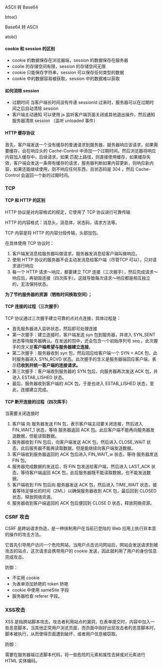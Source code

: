 ASCII 转 Base64

btoa()

Base64 转 ASCII

atob()

#### cookie 和 session 的区别

+ cookie 的数据保存在浏览器端，session 的数据保存在服务器
+ coolie 的存储空间有限，session 的存储空间无限
+ cookie 只能保存字符串，session 可以保存任何类型的数据
+ cookie 中的数据容易被获取，session 中的数据难以获取

#### 如何消除 session

+ 过期时间 当客户端长时间没有传递 sessionId 过来时，服务器可以在过期时间之后自动清除 session
+ 客户端主动通知 可以使用 js 监听客户端页面关闭或其他退出操作，然后通知服务器清除 session （监听 unloaded 事件）



#### HTTP 缓存协议

首先，客户端发送一个没有缓存的普通请求到服务器，服务器响应该请求，如果需要缓存，会在响应头的 Cache-Control 中添加一个过期时间。然后浏览器将响应内容加入缓存中，后续请求，如果 匹配上路径，则直接使用缓存，如果缓存失效，客户端会发送一条带有缓存的请求，服务器判断如果内容更新，则响应新内容，如果还能继续使用，则不响应任何东西，且状态码是 304 ，然后 Cache-Control 会返回一个新的过期时间。



### TCP

#### TCP  和 HTTP 的区别

HTTP 协议是对内容格式的规定，它使用了 TCP 协议进行可靠传输

HTTP 的内容格式：消息头，消息体，状态码，请求方法等。

TCP 内容是将 HTTP 的内容分段传输，头部加包。

在具体使用 TCP 协议时：

1. 客户端发消息给服务器叫做请求，服务器发消息给客户端叫做响应。
2. 使用 HTTP 协议的服务器不会主动发消息给客户端（尽管TCP 可以），只对请求进行响应
3. 每一个 HTTP 请求～响应，都要建立 TCP 连接（三次握手），然后完成请求～响应后，再销毁连接（四次挥手）。这就导致每次请求～响应都是相互独立的，无法保持状态。

**为了节约服务器的资源（牺牲时间换取空间）；**

#### TCP 连接的过程（三次握手）

TCP 协议通过三次握手建立可靠的点对点连接，具体过程是：

+ 首先服务器进入监听状态，然后即可处理连接
+ 第一次握手：建立连接时，客户端发送 syn 包到服务器，并进入 SYN_SENT 状态等待服务器确认。在发送的包中，还会包含一个初始序列号 seq 。此次握手的含义是**客户端希望与服务器建立连接**。
+ 第二次握手：服务器收到 syn 包，然后回应给客户端一个 SYN + ACK 包，此时服务器进入 SYN_RCVD 状态。此次握手的含义是服务器端回应客户端，表示**已收到并统一客户端的连接请求。**
+ 第三次握手：客户端收到服务器的 SYN 包后，向服务器再次发送 ACK 包，并进入 ESTAB_LISHED 状态。
+ 最后，服务器收到客户端的 ACK 包，于是也进入 ESTAB_LISHED 状态，至此，连接建立完成。

#### TCP 断开连接的过程（四次挥手）

当需要关闭连接时

1. 客户端 向 服务器发送 FIN 包，表示客户端主动要关闭连接，然后进入 FIN_WAIT_1 状态，等待 服务器返回 ACK 包。此后客户端不能再向服务器发送数据，但能读取数据。
2. 服务器收到 FIN 包后，向客户端发送 ACK 包，然后进入 CLOSE_WAIT 状态，此后服务器不能再读取数据，但是能继续向客户端发送数据。
3. 客户端收到服务器返回的 ACK 包后进入 FIN_WAIT_w 状态，等待 服务器发送 FIN 包。
4. 服务器完成数据的发送后，将 FIN 包发送给客户端，然后进入 LAST_ACK 状态，等待客户端返回 ACK 包，此后服务器既不能读取数据，也不能发送数据。
5. 客户端收到 FIN 包后向 服务器发送 ACK 包，然后进入 TIME_WAIT 状态，接着等待足够长的时间（2ML）以确保服务器收到 ACK 包，最后回到 CLOSED 状态，释放网络资源。
6. 服务器收到客户端返回的 ACK 包后便回到 CLOSE D 状态，释放网络资源。



### CSRF 攻击

CSRF 是跨站请求伪造，是一种挟制用户在当前已登陆的 Web 应用上执行非本意的操作的攻击方法。

它首先引导用户访问一个危险网站，当用户点击访问网站后，网站会发送请求到被攻击的站点，这次请求会携带用户的 cookie 发送，因此就利用了用户的身份信息完成攻击。

防御：

+ 不实用 cookie
+ 为表单添加娇艳的 token 娇艳
+ cookie 中使用 sameSite 字段
+ 服务器检查 referer 字段。

### XSS攻击

XSS 是指跨站脚本攻击。攻击者利用站点的漏洞，在表单提交时，内容中加入一些恶意脚本，当其他正常用户浏览页面，而页面中刚好出现攻击者的恶意脚本时，脚本被执行，从而使得页面遭到破坏，或者用户信息被窃取。

防御：

需要在服务器端过滤脚本代码，将一些危险的元素和属性去掉或对元素进行 HTML 实体编码。